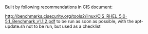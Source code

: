 Built by following recommendations in CIS document:

http://benchmarks.cisecurity.org/tools2/linux/CIS_RHEL_5.0-5.1_Benchmark_v1.1.2.pdf
to be run as soon as possible, with the apt-update.sh not to be run, but used as a checklist
